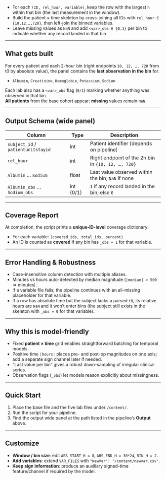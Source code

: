- For each `(ID, rel_hour, variable)`, keep the row with the largest `h` within that bin (the last measurement in the window).
- Build the patient × time skeleton by cross-joining all IDs with `rel_hour ∈ {10,12,…,720}`, then left-join the binned variables.
- Leave missing values as `NaN` and add `<var>_obs ∈ {0,1}` per bin to indicate whether any record landed in that bin.

---

## What gets built

For every patient and each 2-hour bin (right endpoints `10, 12, …, 720` from t0 by absolute value), the panel contains the **last observation in the bin** for:
- `Albumin`, `Creatinine`, `Hemoglobin`, `Potassium`, `Sodium`

Each lab also has a `<var>_obs` flag (`0/1`) marking whether anything was observed in that bin.  
**All patients** from the base cohort appear; **missing** values remain `NaN`.

---

## Output Schema (wide panel)

| Column | Type | Description |
|---|---|---|
| `subject_id` / `patientunitstayid` | int | Patient identifier (depends on pipeline) |
| `rel_hour` | int | Right endpoint of the 2h bin in `{10, 12, …, 720}` |
| `Albumin` … `Sodium` | float | Last value observed within the bin; `NaN` if none |
| `Albumin_obs` … `Sodium_obs` | int (0/1) | `1` if any record landed in the bin; else `0` |

---

## Coverage Report

At completion, the script prints a **unique-ID-level** coverage dictionary:
- For each variable: `(covered_ids, total_ids, percent)`
- An ID is counted as **covered** if any bin has `_obs = 1` for that variable.

---

## Error Handling & Robustness

- Case-insensitive column detection with multiple aliases.
- Minutes vs hours auto-detected by median magnitude (`|median| > 500` ⇒ minutes).
- If a variable file fails, the pipeline continues with an all-missing placeholder for that variable.
- If a row has absolute time but the subject lacks a parsed `t0`, its relative hours are `NaN` and it won’t enter bins (the subject still exists in the skeleton with `_obs = 0` for that variable).

---

## Why this is model-friendly

- Fixed **patient × time** grid enables straightforward batching for temporal models.
- Positive time `|hours|` places pre- and post-op magnitudes on one axis; add a separate sign channel later if needed.
- “Last value per bin” gives a robust down-sampling of irregular clinical series.
- Observation flags (`_obs`) let models reason explicitly about missingness.

---

## Quick Start

1. Place the base file and the five lab files under `/content/`.
2. Run the script for your pipeline.
3. Find the output wide panel at the path listed in the pipeline’s **Output** above.

---

## Customize

- **Window / bin size**: edit `ABS_START_H = 8`, `ABS_END_H = 30*24`, `BIN_H = 2`.
- **Add variables**: extend `VAR_FILES` with `"NewVar": "/content/newvar.csv"`.
- **Keep sign information**: produce an auxiliary signed-time feature/channel if required by the model.

